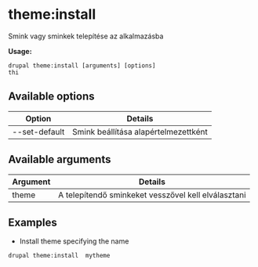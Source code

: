 # theme:install
Smink vagy sminkek telepítése az alkalmazásba

**Usage:**
```
drupal theme:install [arguments] [options]
thi
```

## Available options
Option | Details
-------|-------------
--set-default | Smink beállítása alapértelmezettként

## Available arguments
Argument | Details
---------|-------------
theme | A telepítendő sminkeket vesszővel kell elválasztani

## Examples
* Install theme specifying the name
```
drupal theme:install  mytheme
```
